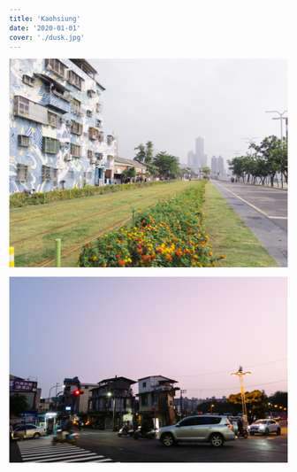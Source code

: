 ```yaml
---
title: 'Kaohsiung'
date: '2020-01-01'
cover: './dusk.jpg'
---
```


![Light-rail tracks, with the 86 building in the background](IMG_20200101_123011.jpg)

![A street intersection at dusk](dusk.jpg)
